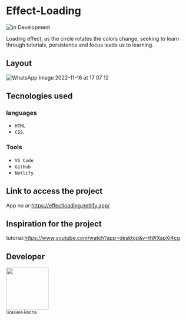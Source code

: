 # Effect-Loading

![in Development](https://img.shields.io/badge/Animation%20-%20Loading-blue) 

Loading effect, as the circle rotates the colors change, seeking to learn through tutorials, persistence and focus leads us to learning.


## Layout 
![WhatsApp Image 2022-11-16 at 17 07 12](https://user-images.githubusercontent.com/104076058/202283405-c7363522-ffde-4c41-b180-eecd9625d09f.jpeg)



## Tecnologies used
### languages
- `HTML`
- `CSS`.

### Tools
- `VS Code`
- `GitHub`
- `Netlify`.

## Link to access the project

App no ar:https://effectloading.netlify.app/

## Inspiration for the project
tutorial:https://www.youtube.com/watch?app=desktop&v=ttWXapXj4cg


## Developer

[<img src="https://avatars.githubusercontent.com/u/104076058?v=4" width=115><br><sub>Grasiele Rocha</sub>](https://github.com/GrasieleRocha) 

